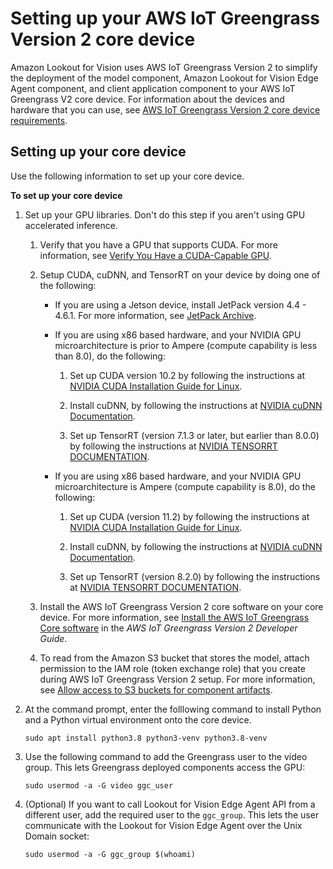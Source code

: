 # Setting up your AWS IoT Greengrass Version 2 core device<a name="models-devices-setup-core-device"></a>

Amazon Lookout for Vision uses AWS IoT Greengrass Version 2 to simplify the deployment of the model component, Amazon Lookout for Vision Edge Agent component, and client application component to your AWS IoT Greengrass V2 core device\. For information about the devices and hardware that you can use, see [AWS IoT Greengrass Version 2 core device requirements](models-devices-setup-requirements.md)\.   

## Setting up your core device<a name="models-devices-setup-core-device-set-up"></a>

Use the following information to set up your core device\.

**To set up your core device**

1. Set up your GPU libraries\. Don't do this step if you aren't using GPU accelerated inference\. 

   1. Verify that you have a GPU that supports CUDA\. For more information, see [Verify You Have a CUDA\-Capable GPU](https://docs.nvidia.com/cuda/cuda-installation-guide-linux/index.html#verify-you-have-cuda-enabled-system)\.

   1. Setup CUDA, cuDNN, and TensorRT on your device by doing one of the following: 
      + If you are using a Jetson device, install JetPack version 4\.4 \- 4\.6\.1\. For more information, see [JetPack Archive](https://developer.nvidia.com/embedded/jetpack-archive)\.
      + If you are using x86 based hardware, and your NVIDIA GPU microarchitecture is prior to Ampere \(compute capability is less than 8\.0\), do the following:

        1. Set up CUDA version 10\.2 by following the instructions at [NVIDIA CUDA Installation Guide for Linux]( https://docs.nvidia.com/cuda/archive/10.2/cuda-installation-guide-linux/index.html)\.

        1. Install cuDNN, by following the instructions at [NVIDIA cuDNN Documentation](https://docs.nvidia.com/deeplearning/cudnn/install-guide/index.html)\. 

        1. Set up TensorRT \(version 7\.1\.3 or later, but earlier than 8\.0\.0\) by following the instructions at [NVIDIA TENSORRT DOCUMENTATION](https://docs.nvidia.com/deeplearning/tensorrt/install-guide/index.html)\. 
      + If you are using x86 based hardware, and your NVIDIA GPU microarchitecture is Ampere \(compute capability is 8\.0\), do the following:

        1. Set up CUDA \(version 11\.2\) by following the instructions at [NVIDIA CUDA Installation Guide for Linux](https://docs.nvidia.com/cuda/archive/11.2.0/cuda-installation-guide-linux/index.html)\. 

        1. Install cuDNN, by following the instructions at [NVIDIA cuDNN Documentation](https://docs.nvidia.com/deeplearning/cudnn/install-guide/index.html)\. 

        1. Set up TensorRT \(version 8\.2\.0\) by following the instructions at [NVIDIA TENSORRT DOCUMENTATION](https://docs.nvidia.com/deeplearning/tensorrt/install-guide/index.html)\. 

   1. Install the AWS IoT Greengrass Version 2 core software on your core device\. For more information, see [Install the AWS IoT Greengrass Core software](https://docs.aws.amazon.com/greengrass/v2/developerguide/getting-started.html#install-greengrass-v2) in the *AWS IoT Greengrass Version 2 Developer Guide*\. 

   1. To read from the Amazon S3 bucket that stores the model, attach permission to the IAM role \(token exchange role\) that you create during AWS IoT Greengrass Version 2 setup\. For more information, see [Allow access to S3 buckets for component artifacts](https://docs.aws.amazon.com/greengrass/v2/developerguide/device-service-role.html#device-service-role-access-s3-bucket)\.

1. At the command prompt, enter the folllowing command to install Python and a Python virtual environment onto the core device\.

   ```
   sudo apt install python3.8 python3-venv python3.8-venv
   ```

1. Use the following command to add the Greengrass user to the video group\. This lets Greengrass deployed components access the GPU:

   ```
   sudo usermod -a -G video ggc_user
   ```

1. \(Optional\) If you want to call Lookout for Vision Edge Agent API from a different user, add the required user to the `ggc_group`\. This lets the user communicate with the Lookout for Vision Edge Agent over the Unix Domain socket:

   ```
   sudo usermod -a -G ggc_group $(whoami)
   ```